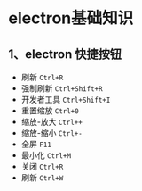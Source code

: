 # electron基础知识

## 1、electron 快捷按钮

- 刷新 `Ctrl+R`
- 强制刷新 `Ctrl+Shift+R`
- 开发者工具 `Ctrl+Shift+I`
- 重置缩放 `Ctrl+0`
- 缩放-放大 `Ctrl++`
- 缩放-缩小 `Ctrl+-`
- 全屏 `F11`
- 最小化 `Ctrl+M`
- 关闭 `Ctrl+R`
- 刷新 `Ctrl+W`